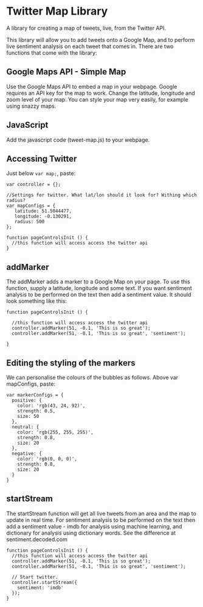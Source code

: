 Twitter Map Library
===========

A library for creating a map of tweets, live, from the Twitter API.

This library will allow you to add tweets onto a Google Map, and to perform live sentiment analysis on each tweet that comes in. There are two functions that come with the library:

## Google Maps API - Simple Map

Use the Google Maps API to embed a map in your webpage. Google requires an API key for the map to work. 
Change the latitude, longitude and zoom level of your map. You can style your map very easily, for example using snazzy maps.

## JavaScript

Add the javascript code (tweet-map.js) to your webpage.

## Accessing Twitter

Just below `var map;`, paste:

```
var controller = {};

//Settings for twitter. What lat/lon should it look for? Withing which radius?
var mapConfigs = {
   latitude: 51.5044477,
   longitude: -0.130291,
   radius: 500
}; 
      
function pageControlsInit () {
  //this function will access access the twitter api
}

```

## addMarker


The addMarker adds a marker to a Google Map on your page. To use this function, supply a latitude, longitude and some text. If you want sentiment analysis to be performed on the text then add a sentiment value. It should look something like this:

```
function pageControlsInit () {
  
  //this function will access access the twitter api
  controller.addMarker(51, -0.1, 'This is so great');
  controller.addMarker(51, -0.1, 'This is so great', 'sentiment');

}

```

## Editing the styling of the markers

We can personalise the colours of the bubbles as follows. Above var mapConfigs, paste:

```
var markerConfigs = {
  positive: {
    color: 'rgb(43, 24, 92)',
    strength: 0.5,
    size: 50
  },
  neutral: {
    color: 'rgb(255, 255, 255)',
    strength: 0.8,
    size: 20
  },
  negative: {
    color: 'rgb(0, 0, 0)',
    strength: 0.8,
    size: 20
  }
}
```

## startStream

The startStream function will get all live tweets from an area and the map to update in real time. For sentiment analysis to be performed on the text then add a sentiment value - imdb for analysis using machine learning, and dictionary for analysis using dictionary words. See the difference at sentiment.decoded.com


```
function pageControlsInit () {
  //this function will access access the twitter api
  controller.addMarker(51, -0.1, 'This is so great');
  controller.addMarker(51, -0.1, 'This is so great', 'sentiment');
  
  // Start twitter.
  controller.startStream({
    sentiment: 'imdb'
  });
}

```

